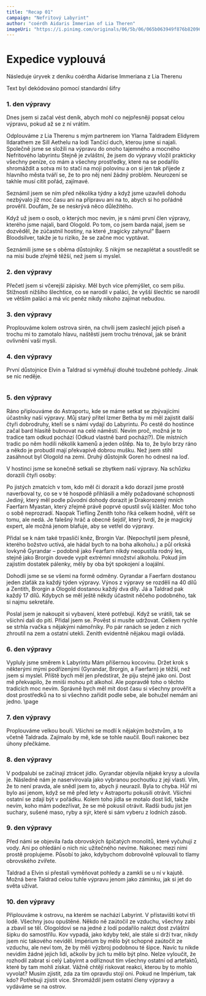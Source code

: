 ```yaml
---
title: "Recap 01"
campaign: "Nefritový Labyrint"
author: "coérdh Aidaris Immerian of Lia Theren"
imageUri: "https://i.pinimg.com/originals/06/5b/06/065b063949f876b82096c7cbf8240bba.jpg"
---
```


# Expedice vyplouvá

Následuje úryvek z deníku coérdha Aidarise Immeriana z Lia Therenu

Text byl dekódováno pomocí standardní šifry

### 1. den výpravy

Dnes jsem si začal vést deník, abych mohl co nejpřesněji popsat celou výpravu, pokud až se z ní vrátím.

Odplouváme z Lia Therenu s mým partnerem ion Ylarna Taldradem Elidyrem Ildarathem ze Sill Aethelu na lodi Tančící duch, kterou jsme si najali. Společně jsme se složili na výpravu do onoho tajemného a mocného Nefritového labyrintu Stejně je zvláštní, že jsem do výpravy vložil prakticky všechny peníze, co mám a všechny prostředky, které na se podařilo shromáždit a sotva mi to stačí na moji polovinu a on si jen tak přijede z hlavního města tváří se, že to pro něj není žádný problém. Neurození se takhle musí cítit pořád, zajímavé.

Seznámil jsem se ním před několika týdny a když jsme uzavřeli dohodu nezbývalo již moc času ani na přípravu ani na to, abych si ho pořádně prověřil. Doufám, že se neskrývá něco důležitého.

Když už jsem o osob, o kterých moc nevím, je s námi první člen výpravy, kterého jsme najali, bard Ologold. Po tom, co jsem barda najal, jsem se dozvěděl, že zúčastnil hostiny, na které „tragicky zahynul“ Baern Bloodsilver, takže je tu riziko, že se začne moc vyptávat.

Seznámili jsme se s oběma důstojníky. S nikým se nezaplétat a soustředit se na misi bude zřejmě těžší, než jsem si myslel.

### 2. den výpravy

Přečetl jsem si včerejší zápisky. Měl bych více přemýšlet, co sem píšu. Stížnosti nižšího šlechtice, co se narodil v paláci, že vyšší šlechtic se narodil ve větším paláci a má víc peněz nikdy nikoho zajímat nebudou.

### 3. den výpravy

Proplouváme kolem ostrova sirén, na chvíli jsem zaslechl jejich píseň a trochu mi to zamotalo hlavu, naštěstí jsem trochu trénoval, jak se bránit ovlivnění vaší mysli.

### 4. den výpravy

První důstojnice Elvin a Taldrad si vyměňují dlouhé toužebné pohledy. Jinak se nic neděje.

```

```

### 5. den výpravy

Ráno připlouváme do Astraportu, kde se máme setkat se zbývajícími účastníky naší výpravy. Můj starý přítel Izmer Betha by mi měl zajistit další čtyři dobrodruhy, kteří se s námi vydají do Labyrintu.
Po cestě do hostince začal bard hlasitě bubnovat na celé náměstí. Nevím proč, možná je to tradice tam odkud pochází (Odkud vlastně bard pochází?). Dle místních tradic po něm hodili několik kamenů a jeden oštěp. Na to, že bylo brzy ráno a někdo je probudil mají překvapivě dobrou mušku. Než jsem stihl zasáhnout byl Ologold na zemi. Druhý důstojník Goren ho odnesl na loď.

V hostinci jsme se konečně setkali se zbytkem naší výpravy. Na schůzku dorazili čtyři osoby:

Po jistých zmatcích v tom, kdo měl či dorazit a kdo dorazil jsme prostě naverboval ty, co se v té hospodě přihlásili a měly požadované schopnosti Jediný, který měl podle původní dohody dorazit je Drakorozený mnich Faerfarn Myastan, který zřejmě právě poprvé opustil svůj klášter. Moc toho o sobě neprozradí. Naopak Tiefling Zenith toho říká celkem hodně, věřit se tomu, ale nedá. Je falešný hráč a obecně šejdíř, který tvrdí, že je magický expert, ale možná jenom blafuje, aby se vetřel do výpravy.

Přidal se k nám také trpasličí kněz, Brorgin Var. (Nepochytil jsem přesně, kterého božstvo uctívá, ale hádal bych to na boha alkoholu.) a půl orkská lovkyně Gyrandar – podobně jako Fearfarn nikdy neopustila rodný les, stejně jako Brorgin dovede vypít extrémní množství alkoholu. Pokud jim zajistím dostatek pálenky, měly by oba být spokojení a loajální.

Dohodli jsme se se všemi na formě odměny. Gyrandar a Faerfarn dostanou jeden zlaťák za každý týden výpravy. Výnos z výpravy se rozdělí na 40 dílů a Zentith, Brorgin a Ologold dostanou každý dva díly. Já a Taldrad pak každý 17 dílů. Kdybych se měl ještě někdy účastnit něčeho podobného, tak si najmu sekretáře.

Poslal jsem je nakoupit si vybavení, které potřebují. Když se vrátili, tak se všichni dali do pití. Přidal jsem se. Pověst si musíte udržovat. Celkem rychle se strhla rvačka s nějakými námořníky. Po pár ranách se jeden z nich zhroutil na zem a ostatní utekli. Zenith evidentně nějakou magii ovládá.

### 6. den výpravy

Vypluly jsme směrem k Labyrintu Mám příšernou kocovinu. Držet krok s některými mými podřízenými (Gyrandar, Brorgin, a Faerfarn) je těžší, než jsem si myslel. Příště bych měl jen předstírat, že piju stejně jako oni. Dost mě překvapilo, že mniši mohou pít alkohol. Ale popravdě toho o těchto tradicích moc nevím. Správně bych měl mít dost času si všechny prověřit a dost prostředků na to si všechno zařídit podle sebe, ale bohužel nemám ani jedno.
\page

### 7. den výpravy

Proplouváme velkou bouří. Všichni se modlí k nějakým božstvům, a to včetně Taldrada. Zajímalo by mě, kde se tohle naučil. Bouři nakonec bez úhony přečkáme.

### 8. den výpravy

V podpalubí se začínají ztrácet jídlo. Gyrandar objevila nějaké krysy a ulovila je. Následně nám je naservírovala jako vybranou pochoutku z její vlasti. Vím, že to není pravda, ale snědl jsem to, abych ji neurazil. Byla to chyba. Hůř mi bylo asi jenom, když se mě před lety v Astraportu pokusili otrávit. Všichni ostatní se zdají být v pořádku. Kolem toho jídla se motalo dost lidí, takže nevím, koho mám podezřívat, že se mě pokusil otrávit. Radši budu jíst jen suchary, sušené maso, ryby a sýr, které si sám vyberu z lodních zásob.

### 9. den výpravy

Před námi se objevila řada obrovských špičatých monolitů, které vyčuhují z vody. Ani po ohledání o nich nic užitečného nevíme. Nakonec mezi nimi prostě proplujeme. Působí to jako, kdybychom dobrovolně vplouvali to tlamy obrovského zvířete.

Taldrad a Elvin si přestali vyměňovat pohledy a zamkli se u ní v kajutě. Možná bere Taldrad celou tuhle výpravu jenom jako záminku, jak si jet do světa užívat.

### 10. den výpravy

Připlouváme k ostrovu, na kterém se nachází Labyrint. V přístavišti kotví tři lodě. Všechny jsou opuštěné. Někdo ně zaútočil ze vzduchu, všechny zabi a zbavil se těl. Ologoldovi se na jedné z lodí podařilo nalézt dost zvláštní šipku do samostřílu. Kov vypadá, jako kdyby tekl, ale stále si drží tvar, nikdy jsem nic takového neviděl. Impérium by mělo být schopné zaútočit ze vzduchu, ale neví tom, že by měli výzbroj podobnou té šipce. Navíc tu nikde nevidím žádné jejich lidi, ačkoliv by jich tu mělo být plno. Nelze vyloučit, že rozhodil zabrat si celý Labyirnt a odříznout tím všechny ostatní od artefaktů, které by tam mohli získat. Vážně chtějí riskovat reakci, kterou by to mohlo vyvolat? Musím zjistit, zda za tím opravdu stojí oni. Pokud ne Impérium, tak kdo? Potřebuji zjistit více. Shromáždil jsem ostatní členy výpravy a vydáváme se na ostrov.
